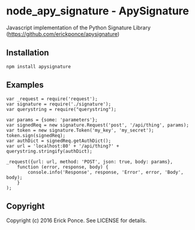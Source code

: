 node_apy_signature - ApySignature
=================================
Javascript implementation of the Python Signature Library (https://github.com/erickponce/apysignature)


Installation
------------
    
    npm install apysignature 

Examples
--------

    var _request = require('request');
    var signature = require('./signature');
    var querystring = require("querystring");
    
    var params = {some: 'parameters'};
    var signedReq = new signature.Request('post', '/api/thing', params);
    var token = new signature.Token('my_key', 'my_secret');
    token.sign(signedReq);
    var authDict = signedReq.getAuthDict();
    var url = 'localhost:80' + '/api/thing?' + querystring.stringify(authDict);
    
    _request({url: url, method: 'POST', json: true, body: params},
        function (error, response, body) {
            console.info('Response', response, 'Error', error, 'Body', body);
        }
    );

Copyright
---------

Copyright (c) 2016 Erick Ponce. See LICENSE for details.